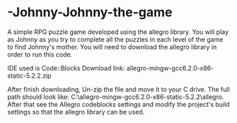 # -Johnny-Johnny-the-game
A simple RPG puzzle game developed using the allegro library. You will play as Johnny as you try to complete all the puzzles in each level of the game to find Johnny's mother. You will need to download the allegro library in order to run this code.

IDE used is Code::Blocks
Download link: allegro-mingw-gcc6.2.0-x86-static-5.2.2.zip

After finish downloading, Un-zip the file and move it to your C drive. The full path should look like: C:\allegro-mingw-gcc6.2.0-x86-static-5.2.2\allegro. After that see the Allegro codeblocks settings and modify the project's build settings so that the allegro library can be used.
